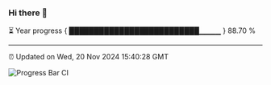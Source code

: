 ### Hi there 👋

⏳ Year progress { ██████████████████████████▁▁▁▁ } 88.70 %

---

⏰ Updated on Wed, 20 Nov 2024 15:40:28 GMT

![Progress Bar CI](https://github.com/IshwaranRudhara/GIT-ACTION/workflows/Progress%20Bar%20CI/badge.svg)
